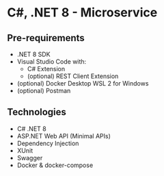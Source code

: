 # C#, .NET 8 - Microservice

## Pre-requirements

- .NET 8 SDK
- Visual Studio Code with:
    - C# Extension
    - (optional) REST Client Extension
- (optional) Docker Desktop WSL 2 for Windows
- (optional) Postman

## Technologies
- C# .NET 8
- ASP.NET Web API (Minimal APIs)
- Dependency Injection
- XUnit
- Swagger
- Docker & docker-compose


